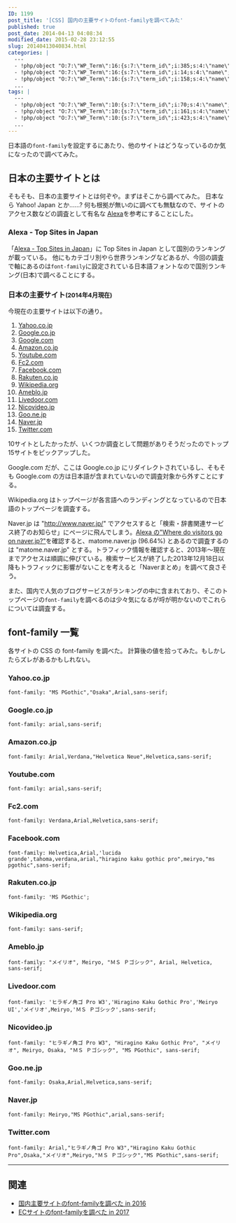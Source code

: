 ```yaml
---
ID: 1199
post_title: '[CSS] 国内の主要サイトのfont-familyを調べてみた'
published: true
post_date: 2014-04-13 04:08:34
modified_date: 2015-02-28 23:12:55
slug: 20140413040834.html
categories: |
  ---
  - !php/object "O:7:\"WP_Term\":16:{s:7:\"term_id\";i:385;s:4:\"name\";s:3:\"CSS\";s:4:\"slug\";s:3:\"css\";s:10:\"term_group\";i:0;s:16:\"term_taxonomy_id\";i:403;s:8:\"taxonomy\";s:8:\"category\";s:11:\"description\";s:0:\"\";s:6:\"parent\";i:0;s:5:\"count\";i:22;s:6:\"filter\";s:3:\"raw\";s:6:\"cat_ID\";i:385;s:14:\"category_count\";i:22;s:20:\"category_description\";s:0:\"\";s:8:\"cat_name\";s:3:\"CSS\";s:17:\"category_nicename\";s:3:\"css\";s:15:\"category_parent\";i:0;}"
  - !php/object "O:7:\"WP_Term\":16:{s:7:\"term_id\";i:14;s:4:\"name\";s:15:\"\u30D7\u30ED\u30B0\u30E9\u30E0\";s:4:\"slug\";s:7:\"program\";s:10:\"term_group\";i:0;s:16:\"term_taxonomy_id\";i:14;s:8:\"taxonomy\";s:8:\"category\";s:11:\"description\";s:0:\"\";s:6:\"parent\";i:0;s:5:\"count\";i:121;s:6:\"filter\";s:3:\"raw\";s:6:\"cat_ID\";i:14;s:14:\"category_count\";i:121;s:20:\"category_description\";s:0:\"\";s:8:\"cat_name\";s:15:\"\u30D7\u30ED\u30B0\u30E9\u30E0\";s:17:\"category_nicename\";s:7:\"program\";s:15:\"category_parent\";i:0;}"
  - !php/object "O:7:\"WP_Term\":16:{s:7:\"term_id\";i:158;s:4:\"name\";s:6:\"\u8ABF\u67FB\";s:4:\"slug\";s:8:\"research\";s:10:\"term_group\";i:0;s:16:\"term_taxonomy_id\";i:167;s:8:\"taxonomy\";s:8:\"category\";s:11:\"description\";s:0:\"\";s:6:\"parent\";i:0;s:5:\"count\";i:16;s:6:\"filter\";s:3:\"raw\";s:6:\"cat_ID\";i:158;s:14:\"category_count\";i:16;s:20:\"category_description\";s:0:\"\";s:8:\"cat_name\";s:6:\"\u8ABF\u67FB\";s:17:\"category_nicename\";s:8:\"research\";s:15:\"category_parent\";i:0;}"
  ...
tags: |
  ---
  - !php/object "O:7:\"WP_Term\":10:{s:7:\"term_id\";i:70;s:4:\"name\";s:3:\"CSS\";s:4:\"slug\";s:3:\"css\";s:10:\"term_group\";i:0;s:16:\"term_taxonomy_id\";i:71;s:8:\"taxonomy\";s:8:\"post_tag\";s:11:\"description\";s:0:\"\";s:6:\"parent\";i:0;s:5:\"count\";i:28;s:6:\"filter\";s:3:\"raw\";}"
  - !php/object "O:7:\"WP_Term\":10:{s:7:\"term_id\";i:161;s:4:\"name\";s:12:\"\u30D5\u30A9\u30F3\u30C8\";s:4:\"slug\";s:36:\"%e3%83%95%e3%82%a9%e3%83%b3%e3%83%88\";s:10:\"term_group\";i:0;s:16:\"term_taxonomy_id\";i:171;s:8:\"taxonomy\";s:8:\"post_tag\";s:11:\"description\";s:0:\"\";s:6:\"parent\";i:0;s:5:\"count\";i:5;s:6:\"filter\";s:3:\"raw\";}"
  - !php/object "O:7:\"WP_Term\":10:{s:7:\"term_id\";i:423;s:4:\"name\";s:6:\"\u8ABF\u67FB\";s:4:\"slug\";s:18:\"%e8%aa%bf%e6%9f%bb\";s:10:\"term_group\";i:0;s:16:\"term_taxonomy_id\";i:169;s:8:\"taxonomy\";s:8:\"post_tag\";s:11:\"description\";s:0:\"\";s:6:\"parent\";i:0;s:5:\"count\";i:3;s:6:\"filter\";s:3:\"raw\";}"
  ...
---
```

日本語の<code>font-family</code>を設定するにあたり、他のサイトはどうなっているのか気になったので調べてみた。

<!--more-->
<h2>日本の主要サイトとは</h2>
そもそも、日本の主要サイトとは何ぞや。まずはそこから調べてみた。
日本なら Yahoo! Japan とか……? 何も根拠が無いのに調べても無駄なので、サイトのアクセス数などの調査として有名な <a href="http://www.alexa.com/">Alexa</a>を参考にすることにした。
<h3>Alexa - Top Sites in Japan</h3>
「<a href="http://www.alexa.com/topsites/countries/JP">Alexa - Top Sites in Japan</a>」に Top Sites in Japan として国別のランキングが載っている。
他にもカテゴリ別やら世界ランキングなどあるが、今回の調査で軸にあるのは<code>font-family</code>に設定されている日本語フォントなので国別ランキング(日本)で調べることにする。
<h3>日本の主要サイト<small>(2014年4月現在)</small></h3>
今現在の主要サイトは以下の通り。
<ol>
<li><a href="http://www.yahoo.co.jp/">Yahoo.co.jp</a></li>
<li><a href="https://www.google.co.jp/">Google.co.jp</a></li>
<li><a href="https://www.google.com/">Google.com</a></li>
<li><a href="http://www.amazon.co.jp/">Amazon.co.jp</a></li>
<li><a href="https://www.youtube.com/">Youtube.com</a></li>
<li><a href="http://fc2.com/">Fc2.com</a></li>
<li><a href="https://www.facebook.com/">Facebook.com</a></li>
<li><a href="http://www.rakuten.co.jp/">Rakuten.co.jp</a></li>
<li><a href="http://ja.wikipedia.org/wiki/%E3%83%A1%E3%82%A4%E3%83%B3%E3%83%9A%E3%83%BC%E3%82%B8">Wikipedia.org</a></li>
<li><a href="http://ameblo.jp/">Ameblo.jp</a></li>
<li><a href="http://www.livedoor.com/">Livedoor.com</a></li>
<li><a href="http://www.nicovideo.jp/">Nicovideo.jp</a></li>
<li><a href="http://www.goo.ne.jp/">Goo.ne.jp</a></li>
<li><a href="http://matome.naver.jp/">Naver.jp</a></li>
<li><a href="http://twitter.com/">Twitter.com</a></li>
</ol>
10サイトとしたかったが、いくつか調査として問題がありそうだったのでトップ15サイトをピックアップした。

Google.com だが、ここは Google.co.jp にリダイレクトされているし、そもそも Google.com の方は日本語が含まれていないので調査対象から外すことにする。

Wikipedia.org はトップページが各言語へのランディングとなっているので日本語のトップページを調査する。

Naver.jp は "http://www.naver.jp/" でアクセスすると「検索・辞書関連サービス終了のお知らせ」にページに飛んでしまう。<a href="http://www.alexa.com/siteinfo/naver.jp">Alexa の"Where do visitors go on naver.jp?"</a>を確認すると、matome.naver.jp (96.64%) とあるので調査するのは "matome.naver.jp" とする。トラフィック情報を確認すると、2013年～現在までアクセスは順調に伸びている。検索サービスが終了した2013年12月18日以降もトラフィックに影響がないことを考えると「Naverまとめ」を調べて良さそう。

また、国内で人気のブログサービスがランキングの中に含まれており、そこのトップページの<code>font-family</code>を調べるのは少々気になるが埒が明かないのでこれらについては調査する。

<h2>font-family 一覧</h2>
各サイトの CSS の font-family を調べた。
計算後の値を拾ってみた。<span class="text-muted">もしかしたらズレがあるかもしれない。</span>
<h3>Yahoo.co.jp</h3>
<pre class="language-css"><code>font-family: "MS PGothic","Osaka",Arial,sans-serif;</code></pre>
<h3>Google.co.jp</h3>
<pre class="language-css"><code>font-family: arial,sans-serif;</code></pre>
<h3>Amazon.co.jp</h3>
<pre class="language-css"><code>font-family: Arial,Verdana,"Helvetica Neue",Helvetica,sans-serif;</code></pre>
<h3>Youtube.com</h3>
<pre class="language-css"><code>font-family: arial,sans-serif;</code></pre>
<h3>Fc2.com</h3>
<pre class="language-css"><code>font-family: Verdana,Arial,Helvetica,sans-serif;</code></pre>
<h3>Facebook.com</h3>
<pre class="language-css"><code>font-family: Helvetica,Arial,'lucida grande',tahoma,verdana,arial,"hiragino kaku gothic pro",meiryo,"ms pgothic",sans-serif;</code></pre>
<h3>Rakuten.co.jp</h3>
<pre class="language-css"><code>font-family: 'MS PGothic';</code></pre>
<h3>Wikipedia.org</h3>
<pre class="language-css"><code>font-family: sans-serif;</code></pre>
<h3>Ameblo.jp</h3>
<pre class="language-css"><code>font-family: "メイリオ", Meiryo, "ＭＳ Ｐゴシック", Arial, Helvetica, sans-serif;</code></pre>
<h3>Livedoor.com</h3>
<pre class="language-css"><code>font-family: 'ヒラギノ角ゴ Pro W3','Hiragino Kaku Gothic Pro','Meiryo UI','メイリオ',Meiryo,'ＭＳ Ｐゴシック',sans-serif;</code></pre>
<h3>Nicovideo.jp</h3>
<pre class="language-css"><code>font-family: "ヒラギノ角ゴ Pro W3", "Hiragino Kaku Gothic Pro", "メイリオ", Meiryo, Osaka, "ＭＳ Ｐゴシック", "MS PGothic", sans-serif;</code></pre>
<h3>Goo.ne.jp</h3>
<pre class="language-css"><code>font-family: Osaka,Arial,Helvetica,sans-serif;</code></pre>
<h3>Naver.jp</h3>
<pre class="language-css"><code>font-family: Meiryo,"MS PGothic",arial,sans-serif;</code></pre>
<h3>Twitter.com</h3>
<pre class="language-css"><code>font-family: Arial,"ヒラギノ角ゴ Pro W3","Hiragino Kaku Gothic Pro",Osaka,"メイリオ",Meiryo,"ＭＳ Ｐゴシック","MS PGothic",sans-serif;</code></pre>

---

## 関連
* [国内主要サイトのfont-familyを調べた in 2016](https://b.0218.jp/20161112185002.html)
* [ECサイトのfont-familyを調べた in 2017](https://b.0218.jp/20170420164222.html)